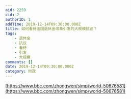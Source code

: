```yaml
---
aid: 2259
cid: 2
authorID: 1
addTime: 2019-12-14T09:30:00.000Z
title: 如何看待法国退休金改革引发的大规模抗议？
tags:
    - 退休金
    - 抗议
    - 看待
    - 引发
    - 大规模
comments: []
date: 2019-12-14T09:30:00.000Z
category: 时政
---
```


[https://www.bbc.com/zhongwen/simp/world-50676581](https://www.bbc.com/zhongwen/simp/world-50676581)
